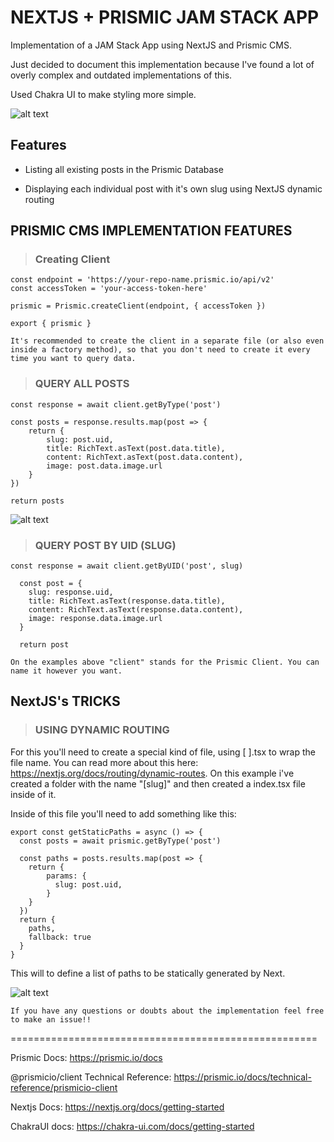 # NEXTJS + PRISMIC JAM STACK APP

Implementation of a JAM Stack App using NextJS and Prismic CMS.

Just decided to document this implementation because I've found a lot of overly complex and outdated implementations of this.

Used Chakra UI to make styling more simple.

![alt text](https://imgur.com/k2JIyxo)

## Features

- Listing all existing posts in the Prismic Database

- Displaying each individual post with it's own slug using NextJS dynamic routing

## PRISMIC CMS IMPLEMENTATION FEATURES

> ### Creating Client
````
const endpoint = 'https://your-repo-name.prismic.io/api/v2'
const accessToken = 'your-access-token-here'

prismic = Prismic.createClient(endpoint, { accessToken })

export { prismic }
````
`It's recommended to create the client in a separate file (or also even inside a factory method), so that you don't need to create it every time you want to query data.`

> ### QUERY ALL POSTS
````
const response = await client.getByType('post')

const posts = response.results.map(post => {
    return {
        slug: post.uid,
        title: RichText.asText(post.data.title),
        content: RichText.asText(post.data.content),
        image: post.data.image.url
    }
})

return posts
````

![alt text](https://imgur.com/7JLVbhS)

> ### QUERY POST BY UID (SLUG)
````
const response = await client.getByUID('post', slug)
  
  const post = {
    slug: response.uid,
    title: RichText.asText(response.data.title),
    content: RichText.asText(response.data.content),
    image: response.data.image.url
  }

  return post
````

`On the examples above "client" stands for the Prismic Client. You can name it however you want. `

## NextJS's TRICKS

> ### USING DYNAMIC ROUTING

For this you'll need to create a special kind of file, using [ ].tsx to wrap the file name. You can read more about this here: https://nextjs.org/docs/routing/dynamic-routes. On this example i've created a folder with the name "[slug]" and then created a index.tsx file inside of it.

Inside of this file you'll need to add something like this:

```
export const getStaticPaths = async () => {
  const posts = await prismic.getByType('post')

  const paths = posts.results.map(post => {
    return {
        params: {
          slug: post.uid,
        }
    }
  })
  return {
    paths,
    fallback: true
  }
}
```

This will to define a list of paths to be statically generated by Next.

![alt text](https://imgur.com/2W5Fqaw)

`If you have any questions or doubts about the implementation feel free to make an issue!!`

=====================================================

Prismic Docs: https://prismic.io/docs

@prismicio/client Technical Reference: https://prismic.io/docs/technical-reference/prismicio-client

Nextjs Docs: https://nextjs.org/docs/getting-started

ChakraUI docs: https://chakra-ui.com/docs/getting-started